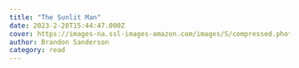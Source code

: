 ```yaml
---
title: "The Sunlit Man"
date: 2023-2-20T15:44:47.000Z
cover: https://images-na.ssl-images-amazon.com/images/S/compressed.photo.goodreads.com/books/1696146860i/60531420.jpg
author: Brandon Sanderson
category: read
---
```

